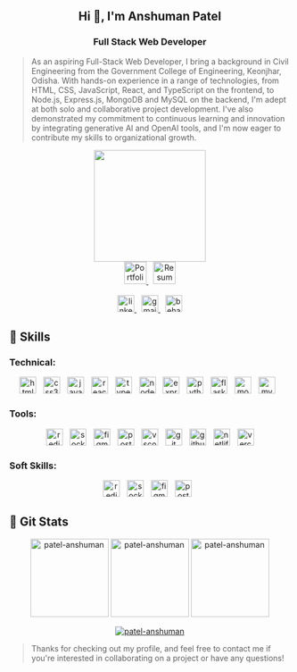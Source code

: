 <h2 align="center">Hi 👋, I'm Anshuman Patel</h2>
<h3 align="center">Full Stack Web Developer</h3>

> As an aspiring Full-Stack Web Developer, I bring a background in Civil Engineering from the Government College of Engineering, Keonjhar, Odisha. With hands-on experience in a range of technologies, from HTML, CSS, JavaScript, React, and TypeScript on the frontend, to Node.js, Express.js, MongoDB and MySQL on the backend, I'm adept at both solo and collaborative project development. I've also demonstrated my commitment to continuous learning and innovation by integrating generative AI and OpenAI tools, and I'm now eager to contribute my skills to organizational growth.

<div align="center">
  <img height="200" src="https://cdn.dribbble.com/users/4382412/screenshots/15633275/media/085a014ebebde73e5cd510c93941f49a.gif"  />
</div>

<div align="center">
  <a href="https://drive.google.com/file/d/1klkZIhWPlNhSPiF2gR4YOyKMtD48l8uq/view?usp=sharing" target="_blank">
    <img src="https://img.shields.io/static/v1?message=Resume&logo=linktree&label=My&color=319676&logoColor=white&labelColor=333&style=for-the-badge" height="40" alt="Portfolio"  />
  </a>
  <img width="5" />
  <a href="https://patel-anshuman.github.io/" target="_blank">
    <img src="https://img.shields.io/static/v1?message=Portfolio&logo=linktree&label=My&color=de2844&logoColor=white&labelColor=333&style=for-the-badge" height="40" alt="Resume"  />
  </a>
</div>

<br clear="both">

<div align="center">
  <a href="https://www.linkedin.com/in/patel-anshuman" target="_blank">
    <img src="https://img.shields.io/static/v1?message=LinkedIn&logo=linkedin&label=&color=0077B5&logoColor=white&labelColor=&style=for-the-badge" height="30" alt="linkedin logo"  />
  </a>
  <img width="5" />
  <a href="mailto:patelanshuman6@gmail.com" target="_blank">
    <img src="https://img.shields.io/static/v1?message=Gmail&logo=gmail&label=&color=D14836&logoColor=white&labelColor=&style=for-the-badge" height="30" alt="gmail logo"  />
  </a>
  <img width="5" />
  <a href="https://www.behance.net/patel-anshuman" target="_blank">
    <img src="https://img.shields.io/static/v1?message=Behance&logo=behance&label=&color=1769ff&logoColor=white&labelColor=&style=for-the-badge" height="30" alt="behance logo"  />
  </a>
</div>
  
## 🧠 Skills  
### Technical:
<div align="center">
  <img src="https://img.shields.io/badge/HTML5-E34F26?logo=html5&logoColor=white&style=for-the-badge" height="30" alt="html5 logo" />
  <img width="5" />
  <img src="https://img.shields.io/badge/CSS3-1572B6?logo=css3&logoColor=white&style=for-the-badge" height="30" alt="css3 logo" />
  <img width="5" />
  <img src="https://img.shields.io/badge/JavaScript-F7DF1E?logo=javascript&logoColor=black&style=for-the-badge" height="30" alt="javascript logo" />
  <img width="5" />
  <img src="https://img.shields.io/badge/React-61DAFB?logo=react&logoColor=black&style=for-the-badge" height="30" alt="react logo" />
  <img width="5" />
  <img src="https://img.shields.io/badge/TypeScript-3178C6?logo=typescript&logoColor=white&style=for-the-badge" height="30" alt="typescript logo" />
  <img width="5" />
  <img src="https://img.shields.io/badge/Node.js-339933?logo=nodedotjs&logoColor=white&style=for-the-badge" height="30" alt="nodejs logo" />
  <img width="5" />
  <img src="https://img.shields.io/badge/Express-000000?logo=express&logoColor=white&style=for-the-badge" height="30" alt="express logo" />
  <img width="5" />
  <img src="https://img.shields.io/badge/Python-3776AB?logo=python&logoColor=white&style=for-the-badge" height="30" alt="python logo" />
  <img width="5" />
  <img src="https://img.shields.io/badge/Flask-000000?logo=flask&logoColor=white&style=for-the-badge" height="30" alt="flask logo" />
  <img width="5" />
  <img src="https://img.shields.io/badge/MongoDB-47A248?logo=mongodb&logoColor=white&style=for-the-badge" height="30" alt="mongodb logo" />
  <img width="5" />
  <img src="https://img.shields.io/badge/MySQL-4479A1?logo=mysql&logoColor=white&style=for-the-badge" height="30" alt="mysql logo" />
  <img width="5" />
</div>

### Tools:
<div align="center">
  <img src="https://img.shields.io/badge/Redis-DC382D?logo=redis&logoColor=white&style=for-the-badge" height="30" alt="redis logo" />
  <img width="5" />
  <img src="https://img.shields.io/badge/Socket.io-010101?logo=socketdotio&logoColor=white&style=for-the-badge" height="30" alt="socketio logo" />
  <img width="5" />
  <img src="https://img.shields.io/badge/Figma-F24E1E?logo=figma&logoColor=white&style=for-the-badge" height="30" alt="figma logo" />
  <img width="5" />
  <img src="https://img.shields.io/badge/Postman-FF6C37?logo=postman&logoColor=black&style=for-the-badge" height="30" alt="postman logo" />
  <img width="5" />
  <img src="https://img.shields.io/badge/Visual Studio Code-007ACC?logo=visualstudiocode&logoColor=white&style=for-the-badge" height="30" alt="vscode logo" />
  <img width="5" />
  <img src="https://img.shields.io/badge/Git-F05032?logo=git&logoColor=white&style=for-the-badge" height="30" alt="git logo" />
  <img width="5" />
  <img src="https://img.shields.io/badge/GitHub-181717?logo=github&logoColor=white&style=for-the-badge" height="30" alt="github logo" />
  <img width="5" />
  <img src="https://img.shields.io/badge/Netlify-00C7B7?logo=netlify&logoColor=black&style=for-the-badge" height="30" alt="netlify logo" />
  <img width="5" />
  <img src="https://img.shields.io/badge/Vercel-000000?logo=vercel&logoColor=white&style=for-the-badge" height="30" alt="vercel logo" />
</div>

### Soft Skills:
<div align="center">
  <img src="https://img.shields.io/badge/Attention to Detail-004080?&logoColor=white&style=for-the-badge" height="30" alt="redis logo" />
  <img width="5" />
  <img src="https://img.shields.io/badge/Adaptability-669966?logoColor=white&style=for-the-badge" height="30" alt="socketio logo" />
  <img width="5" />
  <img src="https://img.shields.io/badge/Team Work-3399FF?logoColor=white&style=for-the-badge" height="30" alt="figma logo" />
  <img width="5" />
  <img src="https://img.shields.io/badge/Time Management-FFA500?logoColor=black&style=for-the-badge" height="30" alt="postman logo" />
  <img width="5" />
</div>


## 🧠 Git Stats  
  
<div align="center">
  <img src="https://github-readme-stats.vercel.app/api/top-langs?username=patel-anshuman&show_icons=true&locale=en&layout=compact" alt="patel-anshuman" style="height: 140px;" />

  <img src="https://github-readme-stats.vercel.app/api?username=patel-anshuman&show_icons=true&locale=en" alt="patel-anshuman" style="height: 140px;" />

  <img src="https://github-readme-streak-stats.herokuapp.com/?user=patel-anshuman" alt="patel-anshuman" style="height: 140px;" />

  <p><a href="https://github.com/ryo-ma/github-profile-trophy"><img src="https://github-profile-trophy.vercel.app/?username=patel-anshuman&title=Commits,Issues,PullRequest,Repositories,Stars,Followers&margin-w=15&margin-h=15" alt="patel-anshuman" /></a></p>
</div>

> Thanks for checking out my profile, and feel free to contact me if you're interested in collaborating on a project or have any questions!
